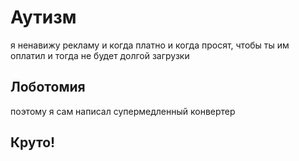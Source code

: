# Аутизм
я ненавижу рекламу и когда платно и когда просят, чтобы ты им оплатил и тогда не будет долгой загрузки

## Лоботомия
поэтому я сам написал супермедленный конвертер

## Круто!